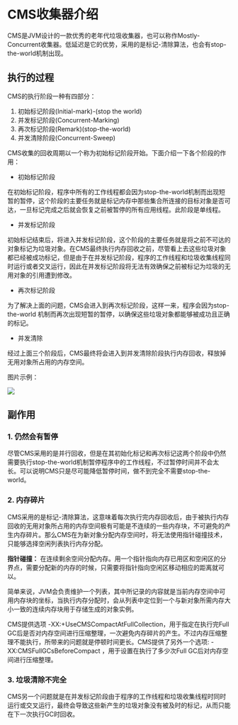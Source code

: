 # CMS收集器介绍

CMS是JVM设计的一款优秀的老年代垃圾收集器，也可以称作Mostly-Concurrent收集器。低延迟是它的优势，采用的是标记-清除算法，也会有stop-the-world机制出现。

## 执行的过程

CMS的执行阶段一种有四部分：

1. 初始标记阶段(Initial-mark)-(stop the world)
2. 并发标记阶段(Concurrent-Marking)
3. 再次标记阶段(Remark)(stop-the-world)
4. 并发清除阶段(Concurrent-Sweep)

CMS收集的回收周期以一个称为初始标记阶段开始。下面介绍一下各个阶段的作用：

* 初始标记阶段

在初始标记阶段，程序中所有的工作线程都会因为stop-the-world机制而出现短暂的暂停，这个阶段的主要任务就是标记内存中那些集合所连接的目标对象是否可达，一旦标记完成之后就会恢复之前被暂停的所有应用线程。此阶段是单线程。

* 并发标记阶段

初始标记结束后，将进入并发标记阶段，这个阶段的主要任务就是将之前不可达的对象标记为垃圾对象。在CMS最终执行内存回收之前，尽管看上去这些垃圾对象都已经被成功标记，但是由于在并发标记阶段，程序的工作线程和垃圾收集线程同时运行或者交叉运行，因此在并发标记阶段将无法有效确保之前被标记为垃圾的无用对象的引用遭到修改。

* 再次标记阶段

为了解决上面的问题，CMS会进入到再次标记阶段，这样一来，程序会因为stop-the-world 机制而再次出现短暂的暂停，以确保这些垃圾对象都能够被成功且正确的标记。

* 并发清除

经过上面三个阶段后，CMS最终将会进入到并发清除阶段执行内存回收，释放掉无用对象所占用的内存空间。

图片示例：

![](../image/CMS.png)

## 副作用

### 1. 仍然会有暂停

尽管CMS采用的是并行回收，但是在其初始化标记和再次标记这两个阶段中仍然需要执行stop-the-world机制暂停程序中的工作线程，不过暂停时间并不会太长。可以说明CMS只是尽可能降低暂停时间，做不到完全不需要stop-the-world。

### 2. 内存碎片

CMS采用的是标记-清除算法，这意味着每次执行完内存回收后，由于被执行内存回收的无用对象所占用的内存空间极有可能是不连续的一些内存块，不可避免的产生内存碎片。那么CMS在为新对象分配内存空间时，将无法使用指针碰撞技术，只能够选择空闲列表执行内存分配。

**指针碰撞：** 在连续剩余空间分配内存。用一个指针指向内存已用区和空闲区的分界点，需要分配新的内存的时候，只需要将指针指向空闲区移动相应的距离就可以。

简单来说，JVM会负责维护一个列表，其中所记录的内容就是当前内存空间中可用内存块的坐标，当执行内存分配时，会从列表中定位到一个与新对象所需内存大小一致的连续内存块用于存储生成的对象实例。

CMS提供选项 -XX:+UseCMSCompactAtFullCollection，用于指定在执行完Full GC后是否对内存空间进行压缩整理，一次避免内存碎片的产生。不过内存压缩整理不能执行，所带来的问题就是停顿时间更长。CMS提供了另外一个选项: -XX:CMSFullGCsBeforeCompact ，用于设置在执行了多少次Full GC后对内存空间进行压缩整理。

### 3. 垃圾清除不完全

CMS另一个问题就是在并发标记阶段由于程序的工作线程和垃圾收集线程时同时运行或交叉运行，最终会导致这些新产生的垃圾对象没有被及时的标记，从而只能在下一次执行GC时回收。

